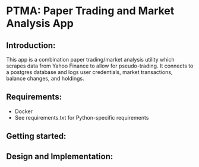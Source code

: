 # PTMA: Paper Trading and Market Analysis App

## Introduction:

This app is a combination paper trading/market analysis utility which scrapes data from Yahoo Finance to allow for pseudo-trading. It connects to a postgres database and logs user credentials, market transactions, balance changes, and holdings.

## Requirements:

* Docker
* See requirements.txt for Python-specific requirements

## Getting started:

## Design and Implementation:


